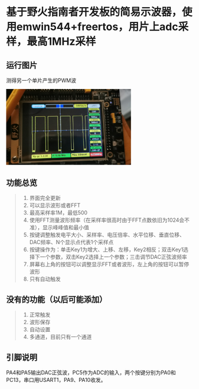 # 基于野火指南者开发板的简易示波器，使用emwin544+freertos，用片上adc采样，最高1MHz采样


## 运行图片

测得另一个单片产生的PWM波

<img src="https://github.com/PackageInstaller/STM32F103ZET6-simple_oscillograph/blob/master/%E8%BF%90%E8%A1%8C%E6%88%AA%E5%9B%BE.jpg" alt="运行截图" style="zoom:33%;" />

## 功能总览
> 1. 界面完全更新
> 2. 可以显示波形或者FFT
> 3. 最高采样率1M，最低500
> 4. 使用FFT测量波形频率（在采样率很高时由于FFT点数依旧为1024会不准），显示峰峰值和最小值
> 5. 按键调整触发电平大小、采样率、电压倍率、水平位移、垂直位移、DAC频率、N个显示点代表1个采样点
> 6. 按键操作为：单击Key1为增大、上移、左移，Key2相反；双击Key1选择下一个参数，双击Key2选择上一个参数；三击调节DAC正弦波频率
> 7. 屏幕右上角的按钮可以调整显示FFT或者波形，左上角的按钮可以暂停波形
> 8. 只有自动触发
## 没有的功能（以后可能添加）
> 1. 正常触发
> 2. 波形保存
> 3. 自动设置
> 4. 多通道，目前只有一个通道
>

## 引脚说明

PA4和PA5输出DAC正弦波，PC5作为ADC的输入，两个按键分别为PA0和PC13，串口用USART1，PA9、PA10收发。
